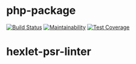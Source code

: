 # php-package

[![Build Status](https://travis-ci.org/alex-5zi/hexlet-psr-linter.svg?branch=master)](https://travis-ci.org/alex-5zi/hexlet-psr-linter.svg?branch=master)
[![Maintainability](https://api.codeclimate.com/v1/badges/7174e338b5aacd76f9bc/maintainability)](https://codeclimate.com/github/alex-5zi/hexlet-psr-linter/maintainability)
[![Test Coverage](https://api.codeclimate.com/v1/badges/7174e338b5aacd76f9bc/test_coverage)](https://codeclimate.com/github/alex-5zi/hexlet-psr-linter/test_coverage)

# hexlet-psr-linter